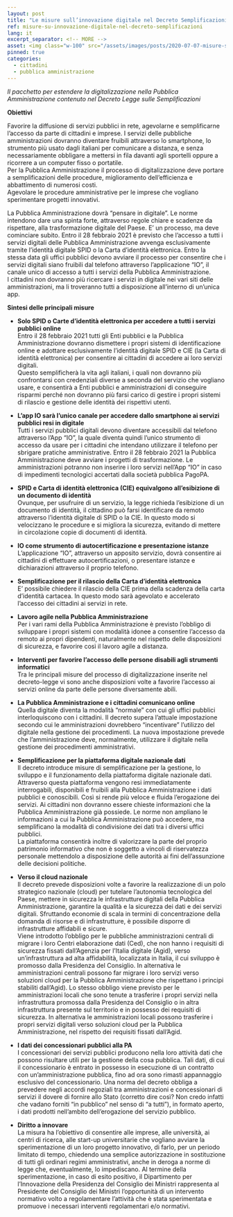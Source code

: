 ```yaml
---
layout: post
title: "Le misure sull’innovazione digitale nel Decreto Semplificazioni"
ref: misure-su-innovazione-digitale-nel-decreto-semplificazioni
lang: it
excerpt_separator: <!-- MORE -->
asset: <img class="w-100" src="/assets/images/posts/2020-07-07-misure-su-innovazione-digitale-nel-decreto-semplificazioni.jpg" alt="Le misure sull’innovazione digitale nel Decreto Semplificazioni"/>
pinned: true
categories:
  - cittadini
  - pubblica amministrazione
---
```


_Il pacchetto per estendere la digitalizzazione nella Pubblica Amministrazione contenuto nel Decreto Legge sulle Semplificazioni_

<!-- MORE -->

**Obiettivi**  

Favorire la diffusione di servizi pubblici in rete, agevolarne e semplificarne l’accesso da parte di cittadini e imprese. I servizi delle pubbliche amministrazioni dovranno diventare fruibili attraverso lo smartphone, lo strumento più usato dagli italiani per comunicare a distanza, e senza necessariamente obbligare a  mettersi in fila davanti agli sportelli oppure a ricorrere a un computer fisso o portatile.  
Per la Pubblica Amministrazione il processo di digitalizzazione deve portare a semplificazioni delle procedure, miglioramento dell’efficienza e abbattimento di numerosi costi.  
Agevolare le procedure amministrative per le imprese che vogliano  sperimentare progetti innovativi.  

La Pubblica Amministrazione dovrà “pensare in digitale”. Le norme intendono dare una spinta forte, attraverso regole chiare e scadenze da rispettare, alla trasformazione digitale del Paese. E’ un processo, ma deve cominciare subito.
Entro il 28 febbraio 2021 è previsto che l’accesso a tutti i servizi digitali delle Pubblica Amministrazione avvenga esclusivamente tramite l’identità digitale SPID o la Carta d’identità elettronica. Entro la stessa data gli uffici pubblici  devono avviare il processo per consentire che i servizi digitali siano fruibili dal  telefono attraverso l’applicazione “IO”, il canale unico di accesso a tutti i servizi della Pubblica Amministrazione.  
I cittadini non dovranno più ricercare i servizi in digitale nei vari siti delle amministrazioni, ma li troveranno tutti a disposizione  all’interno di un’unica app.  

**Sintesi delle principali misure**

* **Solo SPID o Carte d’identità elettronica  per accedere a tutti i servizi pubblici online**  
Entro il 28 febbraio 2021 tutti gli Enti pubblici e la Pubblica Amministrazione dovranno dismettere i propri sistemi di identificazione online e adottare esclusivamente l’identità digitale SPID e CIE (la Carta di identità elettronica) per consentire ai cittadini di accedere ai loro servizi digitali.  
Questo semplificherà la vita agli italiani, i quali non dovranno più confrontarsi con credenziali diverse a seconda del servizio che vogliano usare, e consentirà a Enti pubblici e amministrazioni di conseguire risparmi perché non dovranno più farsi carico di gestire i propri sistemi di rilascio e gestione delle identità dei rispettivi utenti. 

* **L’app IO sarà l’unico canale per accedere dallo smartphone ai servizi pubblici resi in digitale**  
Tutti i servizi pubblici digitali devono diventare accessibili dal telefono attraverso l’App “IO”, la quale diventa quindi l’unico strumento di accesso da usare per i cittadini che intendano utilizzare il telefono per sbrigare pratiche amministrative. Entro il 28 febbraio 2021 la Pubblica Amministrazione deve avviare i progetti  di  trasformazione.  Le amministrazioni potranno non inserire i loro servizi nell’App “IO” in caso di impedimenti tecnologici accertati dalla società pubblica PagoPA.  

* **SPID e Carta di identità elettronica (CIE) equivalgono all’esibizione di un documento di identità**  
Ovunque, per usufruire di un servizio, la legge richieda l’esibizione di un documento di identità, il cittadino può farsi identificare da remoto attraverso l’identità digitale di SPID o la CIE. In questo modo si velocizzano le procedure e si migliora la sicurezza, evitando di mettere in circolazione copie di documenti di identità.  

* **IO come strumento di autocertificazione e presentazione istanze**  
L’applicazione “IO”, attraverso un apposito servizio, dovrà consentire ai cittadini di effettuare autocertificazioni, o presentare istanze e dichiarazioni attraverso  il proprio telefono.  

* **Semplificazione per il rilascio della Carta d’identità elettronica**  
E’ possibile chiedere il rilascio della CIE prima della scadenza della carta d’identità cartacea. In questo modo sarà agevolato e accelerato l’accesso dei cittadini ai servizi in rete.  

* **Lavoro agile nella Pubblica Amministrazione**  
Per i vari rami della Pubblica Amministrazione è previsto l’obbligo di sviluppare i propri sistemi con modalità idonee a consentire l’accesso da remoto ai propri dipendenti, naturalmente nel rispetto delle disposizioni di sicurezza, e favorire così il lavoro agile a distanza.  

* **Interventi per favorire l’accesso delle persone disabili agli strumenti informatici**  
Tra le principali misure del processo di digitalizzazione inserite nel decreto-legge vi sono anche disposizioni volte a favorire l’accesso ai servizi online da parte delle persone diversamente abili.  

* **La Pubblica Amministrazione e i cittadini comunicano online**  
Quella digitale diventa la modalità “normale” con cui gli uffici pubblici interloquiscono con i cittadini. Il decreto supera l’attuale impostazione secondo cui le amministrazioni dovrebbero “incentivare” l’utilizzo del digitale nella gestione dei procedimenti. La nuova impostazione prevede che l’amministrazione deve, normalmente, utilizzare il digitale nella gestione dei procedimenti amministrativi.  

* **Semplificazione per la piattaforma digitale nazionale dati**  
Il decreto introduce misure di semplificazione per la gestione, lo sviluppo e il funzionamento della piattaforma digitale nazionale dati. Attraverso questa piattaforma vengono resi immediatamente interrogabili, disponibili e fruibili alla Pubblica Amministrazione i dati pubblici e conoscibili. Così si rende più veloce e fluida l’erogazione dei servizi. Ai cittadini non dovranno essere chieste informazioni che la Pubblica Amministrazione già possiede. Le norme non ampliano le informazioni a cui la Pubblica Amministrazione può accedere, ma semplificano la modalità di condivisione dei dati tra i diversi uffici pubblici.  
La piattaforma consentirà inoltre di valorizzare la parte del proprio patrimonio informativo che non è soggetto a vincoli di riservatezza personale mettendolo a disposizione  delle autorità ai fini dell’assunzione delle decisioni politiche.  

* **Verso il cloud nazionale**  
Il decreto prevede disposizioni volte a favorire la realizzazione di un polo strategico nazionale (cloud) per tutelare l’autonomia tecnologica del Paese, mettere in sicurezza le infrastrutture digitali della Pubblica Amministrazione, garantire la qualità e la sicurezza dei dati e dei servizi digitali. Sfruttando economie di scala in termini di concentrazione della domanda di risorse e di infrastrutture, è possibile disporre di infrastrutture affidabili e sicure.  
Viene introdotto l’obbligo per le pubbliche amministrazioni centrali di migrare i loro Centri elaborazione dati (Ced), che non hanno i requisiti di sicurezza fissati dall’Agenzia per l’Italia digitale (Agid), verso un’infrastruttura ad alta affidabilità, localizzata in Italia, il cui sviluppo è promosso dalla Presidenza del Consiglio. In alternativa le amministrazioni centrali possono far migrare i loro servizi verso soluzioni cloud per la Pubblica Amministrazione  che rispettano i principi stabiliti dall’Agid). Lo stesso obbligo viene previsto per le amministrazioni locali che sono tenute a trasferire i propri servizi nella infrastruttura promossa dalla Presidenza del Consiglio o in altra infrastruttura presente sul territorio e in possesso dei requisiti di sicurezza. In alternativa le amministrazioni locali possono trasferire i propri servizi digitali verso soluzioni cloud per la Pubblica Amministrazione, nel rispetto dei requisiti fissati dall’Agid.  

* **I dati dei concessionari pubblici alla PA**  
I concessionari dei servizi pubblici producono nella loro attività  dati che possono risultare utili per la gestione della cosa pubblica. Tali dati, di cui il concessionario è entrato in possesso in esecuzione di un contratto con un’amministrazione pubblica, fino ad ora sono rimasti appannaggio esclusivo del concessionario. Una norma del decreto obbliga a prevedere negli accordi negoziali tra amministrazioni e concessionari di servizi il dovere di fornire allo Stato (corretto dire così? Non credo infatti che vadano forniti “in pubblico” nel senso di “a tutti”), in formato aperto, i dati prodotti nell’ambito dell’erogazione del servizio pubblico.  

* **Diritto a innovare**  
La misura ha l’obiettivo di consentire alle imprese, alle università, ai centri di ricerca, alle start-up universitarie che vogliano avviare la sperimentazione di un loro progetto innovativo, di farlo, per un periodo limitato di tempo, chiedendo una semplice autorizzazione in sostituzione di tutti gli ordinari regimi amministrativi, anche in deroga a norme di legge che, eventualmente, lo impediscano. Al termine della sperimentazione, in caso di esito positivo, il Dipartimento per l’Innovazione della Presidenza del Consiglio dei Ministri rappresenta al Presidente del Consiglio dei Ministri l’opportunità di un intervento normativo volto a regolamentare l’attività  che è stata sperimentata e promuove i necessari interventi regolamentari e/o normativi.  
